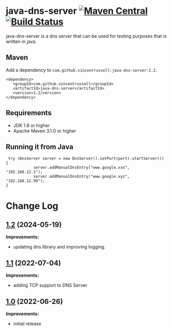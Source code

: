 # java-dns-server [![Maven Central](https://img.shields.io/maven-central/v/com.github.vincentrussell/java-dns-server.svg?label=Maven%20Central)](https://search.maven.org/search?q=g:%22com.github.vincentrussell%22%20AND%20a:%22java-dns-server%22) [![Build Status](https://travis-ci.org/vincentrussell/java-dns-server.svg?branch=master)](https://travis-ci.org/vincentrussell/java-dns-server)

java-dns-server is a dns server that can be used for testing purposes that is written in java.

## Maven

Add a dependency to `com.github.vincentrussell:java-dns-server:1.2`. 

```
<dependency>
   <groupId>com.github.vincentrussell</groupId>
   <artifactId>java-dns-server</artifactId>
   <version>1.2/version>
</dependency>
```

## Requirements
- JDK 1.8 or higher
- Apache Maven 3.1.0 or higher

## Running it from Java

```
 try (DnsServer server = new DnsServer().setPort(port).startServer()) {
            server.addManualDnsEntry("www.google.xxx", "192.168.12.1");
            server.addManualDnsEntry("www.google.xyz", "192.168.12.99");
}
```


# Change Log

## [1.2](https://github.com/vincentrussell/java-dns-server/tree/java-dns-server-1.1) (2024-05-19)

**Improvements:**

- updating dns library and improving logging.

## [1.1](https://github.com/vincentrussell/java-dns-server/tree/java-dns-server-1.1) (2022-07-04)

**Improvements:**

- adding TCP support to DNS Server

## [1.0](https://github.com/vincentrussell/java-dns-server/tree/java-dns-server-1.0) (2022-06-26)

**Improvements:**

- initial release